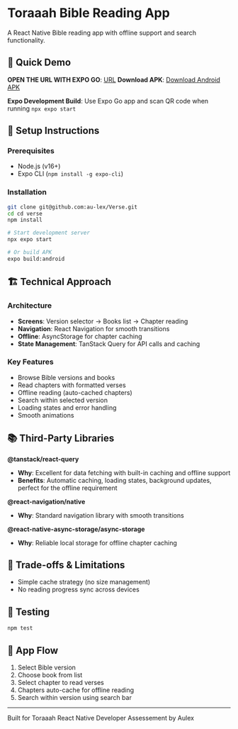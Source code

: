 # Toraaah Bible Reading App

A React Native Bible reading app with offline support and search functionality.

## 📱 Quick Demo

**OPEN THE URL WITH EXPO GO**: [URL](https://expo.dev/preview/update?message=full+app+done&updateRuntimeVersion=1.0.0&createdAt=2025-08-15T02%3A54%3A23.282Z&slug=exp&projectId=76b8965a-5547-47d5-8b8d-f156f20d9a28&group=b7649382-322c-4ead-a16f-892a504cc6cd)
**Download APK**: [Download Android APK](./builds/app-release.apk)

**Expo Development Build**: Use Expo Go app and scan QR code when running `npx expo start`

## 🚀 Setup Instructions

### Prerequisites    
- Node.js (v16+)
- Expo CLI (`npm install -g expo-cli`)

### Installation
```bash
git clone git@github.com:au-lex/Verse.git
cd cd verse
npm install

# Start development server
npx expo start

# Or build APK
expo build:android
```

## 🏗️ Technical Approach

### Architecture
- **Screens**: Version selector → Books list → Chapter reading
- **Navigation**: React Navigation for smooth transitions
- **Offline**: AsyncStorage for chapter caching
- **State Management**: TanStack Query for API calls and caching

### Key Features
- Browse Bible versions and books
- Read chapters with formatted verses
- Offline reading (auto-cached chapters)
- Search within selected version
- Loading states and error handling
- Smooth animations

## 📚 Third-Party Libraries

**@tanstack/react-query**
- **Why**: Excellent for data fetching with built-in caching and offline support
- **Benefits**: Automatic caching, loading states, background updates, perfect for the offline requirement

**@react-navigation/native**
- **Why**: Standard navigation library with smooth transitions

**@react-native-async-storage/async-storage**
- **Why**: Reliable local storage for offline chapter caching

## 🚧 Trade-offs & Limitations


- Simple cache strategy (no size management)
- No reading progress sync across devices

## 🧪 Testing
```bash
npm test
```

## 📱 App Flow
1. Select Bible version
2. Choose book from list
3. Select chapter to read verses
4. Chapters auto-cache for offline reading
5. Search within version using search bar

---
Built for Toraaah React Native Developer Assessement by Aulex